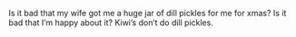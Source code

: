 <!--
id: 297371067
link: http://kevinisom.info/post/297371067/is-it-bad-that-my-wife-got-me-a-huge-jar-of-dill
slug: is-it-bad-that-my-wife-got-me-a-huge-jar-of-dill
date: Thu Dec 24 2009 10:59:53 GMT+1300 (NZDT)
raw: {"blog_name":"kevinisom","id":297371067,"post_url":"http://kevinisom.info/post/297371067/is-it-bad-that-my-wife-got-me-a-huge-jar-of-dill","slug":"is-it-bad-that-my-wife-got-me-a-huge-jar-of-dill","type":"text","date":"2009-12-23 21:59:53 GMT","timestamp":1261605593,"state":"published","format":"html","reblog_key":"BtuWE3IN","tags":[],"short_url":"http://tmblr.co/Zw68YyHkOMx","highlighted":[],"feed_item":"http://twitter.com/kev_nz/statuses/6974399461","from_feed_id":"650289","note_count":0,"title":null,"body":"<p>Is it bad that my wife got me a huge jar of dill pickles for me for xmas? Is it bad that I&#8217;m happy about it? Kiwi&#8217;s don&#8217;t do dill pickles.</p>"}
publish: 2009-12-024
tags: 
title: null
-->


Is it bad that my wife got me a huge jar of dill pickles for me for
xmas? Is it bad that I’m happy about it? Kiwi’s don’t do dill pickles.


